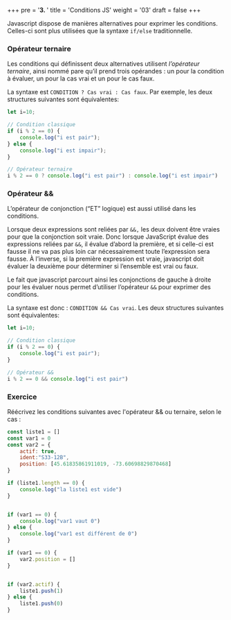+++
pre = '<b>3. </b>'
title = 'Conditions JS'
weight = '03'
draft = false
+++

Javascript dispose de manières alternatives pour exprimer les conditions. Celles-ci sont plus utilisées que la syntaxe `if/else` traditionnelle. 

### Opérateur ternaire
Les conditions qui définissent deux alternatives utilisent *l’opérateur ternaire*, ainsi nommé pare qu’il prend trois opérandes : un pour la condition à évaluer, un pour la cas vrai et un pour le cas faux.

La syntaxe est `CONDITION ? Cas vrai : Cas faux`. Par exemple, les deux structures suivantes sont équivalentes:

```js
let i=10;

// Condition classique
if (i % 2 == 0) {
    console.log("i est pair");
} else {
    console.log("i est impair");
}

// Opérateur ternaire
i % 2 == 0 ? console.log("i est pair") : console.log("i est impair")
```

### Opérateur &&
L’opérateur de conjonction (“ET” logique) est aussi utilisé dans les conditions.

Lorsque deux expressions sont reliées par `&&,` les deux doivent être vraies pour que la conjonction soit vraie. Donc lorsque JavaScript évalue des expressions reliées par `&&`, il évalue d’abord la première, et si celle-ci est fausse il ne va pas plus loin car nécessairement toute l’expression sera fausse. À l’inverse, si la première expression est vraie, javascript doit évaluer la deuxième pour déterminer si l’ensemble est vrai ou faux.

Le fait que javascript parcourt ainsi les conjonctions de gauche à droite pour les évaluer nous permet d’utiliser l’opérateur `&&` pour exprimer des conditions.

La syntaxe est donc : `CONDITION && Cas vrai`. Les deux structures suivantes sont équivalentes:

```js
let i=10;

// Condition classique
if (i % 2 == 0) {
    console.log("i est pair");
} 

// Opérateur &&
i % 2 == 0 && console.log("i est pair") 
```

### Exercice

Réécrivez les conditions suivantes avec l'opérateur && ou ternaire, selon le cas : 

```js
const liste1 = []
const var1 = 0
const var2 = {
    actif: true,
    ident:"S33-12B",
    position: [45.61835861911019, -73.60698829870468]
}

if (liste1.length == 0) {
    console.log("la liste1 est vide")
}


if (var1 == 0) {
    console.log("var1 vaut 0")
} else {
    console.log("var1 est différent de 0")
}

if (var1 == 0) {
    var2.position = []
}


if (var2.actif) {
    liste1.push(1)
} else {
    liste1.push(0)
}
```